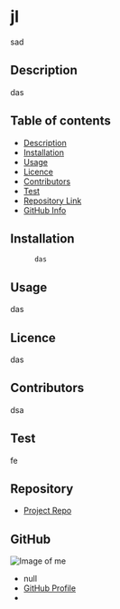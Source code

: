 
  # **jl**
  
  sad
  
  ## Description 
  
  das
  
  ## Table of contents
  
  - [Description](#Description)
  - [Installation](#Installation)
  - [Usage](#Usage)
  - [Licence](#Licence)
  - [Contributors](#Contributors)
  - [Test](#Test)
  - [Repository Link](#Repository)
  - [GitHub Info](#GitHub) 
  
  
  ## Installation
  
          das
  
  ## Usage
  
  das
  
  ## Licence
  
  das
  
  ## Contributors
  
  dsa
  
  ## Test
  
  fe
  
  
  ## Repository
  
  - [Project Repo](https://github.com/tarazin/README-Generator/tree/master/develop)
  
  ## GitHub
  
  ![Image of me](https://avatars3.githubusercontent.com/u/42197087?v=4)
  - null
  - [GitHub Profile](https://github.com/tarazin)
  - <null>
  
  